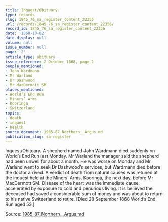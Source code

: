 ```yaml
---
title: Inquest/Obituary.
type: records
slug: 1845_76_sa_register_content_22356
url: /records/1845_76_sa_register_content_22356/
record_id: 1845_76_sa_register_content_22356
date: '1868-10-02'
date_display: null
volume: null
issue_number: null
page: '2'
article_type: obituary
issue_reference: 2 October 1868, page 2
people_mentioned:
- John Wardmann
- Mr Warland
- Dr Dashwood
- Mr MacDermott SM
places_mentioned:
- World’s End Run
- Miners’ Arms
- Kooringa
- Switzerland
topics:
- death
- inquest
- health
source_document: 1985-87_Northern__Argus.md
publication_slug: sa-register
---
```


Inquest/Obituary.  A shepherd named John Wardmann died suddenly on World’s End Run last Monday.  Mr Warland the manager said the shepherd had been unwell for about a month.  He was worse on Monday and Mr Warland went to seek Dr Dashwood’s services, but Wardmann died before the doctor arrived.  A verdict of death from natural causes was retuned at the inquest held at the Miners’ Arms, Kooringa, the next day, before Mr MacDermott SM.  Disease of the heart was the immediate cause, accelerated by exposure to cold and penurious living.  It is believed the deceased had saved a considerable sum of money and was about to return to his native Switzerland to retire.  [Died 28 September 1868 World’s End Run aged 53.]

Source: [1985-87_Northern__Argus.md](/downloads/markdown/1985-87_Northern__Argus.md)
